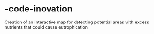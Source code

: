 # -code-inovation
Creation of an interactive map for detecting potential areas with excess nutrients that could cause eutrophication
